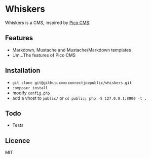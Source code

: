 # Whiskers

Whiskers is a CMS, inspired by [Pico CMS](https://github.com/picocms/Pico).

## Features

- Markdown, Mustache and Mustache/Markdown templates
- Um...The features of Pico CMS

## Installation

- `git clone git@github.com:connectjoepublic/whiskers.git`
- `composer install`
- modify `config.php`
- add a vhost to `public/` or `cd public; php -S 127.0.0.1:8000 -t .`

## Todo

- Tests

## Licence

MIT
